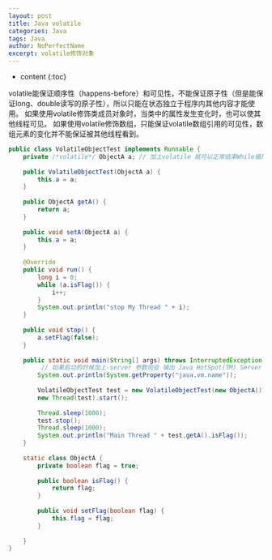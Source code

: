 ```yaml
---
layout: post
title: Java volatile
categories: Java
tags: Java
author: NoPerfectName
excerpt: volatile修饰对象
---
```


* content
{:toc}


volatile能保证顺序性（happens-before）和可见性，不能保证原子性（但是能保证long、double读写的原子性），所以只能在状态独立于程序内其他内容才能使用。
如果使用volatile修饰类成员对象时，当类中的属性发生变化时，也可以使其他线程可见。
如果使用volatile修饰数组，只能保证volatile数组引用的可见性，数组元素的变化并不能保证被其他线程看到。
```java
public class VolatileObjectTest implements Runnable {
    private /*volatile*/ ObjectA a; // 加上volatile 就可以正常结束While循环了
 
    public VolatileObjectTest(ObjectA a) {
        this.a = a;
    }
 
    public ObjectA getA() {
        return a;
    }
 
    public void setA(ObjectA a) {
        this.a = a;
    }
 
    @Override
    public void run() {
        long i = 0;
        while (a.isFlag()) {
            i++;
        }
        System.out.println("stop My Thread " + i);
    }
 
    public void stop() {
        a.setFlag(false);
    }
 
    public static void main(String[] args) throws InterruptedException {
         // 如果启动的时候加上-server 参数则会 输出 Java HotSpot(TM) Server VM
        System.out.println(System.getProperty("java.vm.name"));
         
        VolatileObjectTest test = new VolatileObjectTest(new ObjectA());
        new Thread(test).start();
 
        Thread.sleep(1000);
        test.stop();
        Thread.sleep(1000);
        System.out.println("Main Thread " + test.getA().isFlag());
    }
 
    static class ObjectA {
        private boolean flag = true;
 
        public boolean isFlag() {
            return flag;
        }
 
        public void setFlag(boolean flag) {
            this.flag = flag;
        }
 
    }
}
```
